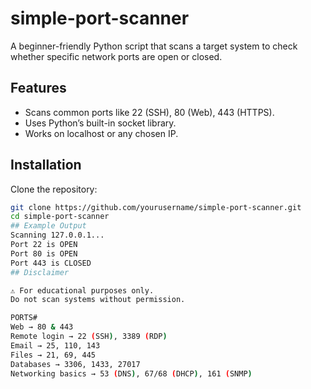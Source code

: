 # simple-port-scanner
A beginner-friendly Python script that scans a target system to check whether specific network ports are open or closed.
## Features
- Scans common ports like 22 (SSH), 80 (Web), 443 (HTTPS).
- Uses Python’s built-in socket library.
- Works on localhost or any chosen IP.
## Installation
Clone the repository:
```bash
git clone https://github.com/yourusername/simple-port-scanner.git
cd simple-port-scanner
## Example Output
Scanning 127.0.0.1...
Port 22 is OPEN
Port 80 is OPEN
Port 443 is CLOSED
## Disclaimer

⚠️ For educational purposes only.  
Do not scan systems without permission.

PORTS#
Web → 80 & 443
Remote login → 22 (SSH), 3389 (RDP)
Email → 25, 110, 143
Files → 21, 69, 445
Databases → 3306, 1433, 27017
Networking basics → 53 (DNS), 67/68 (DHCP), 161 (SNMP)
